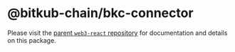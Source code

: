 # @bitkub-chain/bkc-connector

Please visit the [parent `web3-react` repository](https://github.com/NoahZinsmeister/web3-react) for documentation and details on this package.
